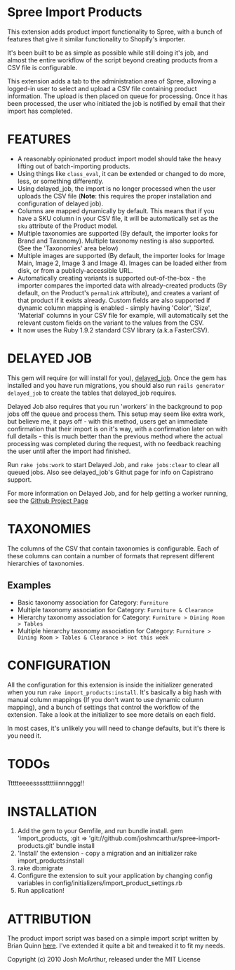 Spree Import Products
==============

This extension adds product import functionality to Spree, with a bunch of features that give it similar functionality to Shopify's importer.

It's been built to be as simple as possible while still doing it's job, and almost the entire workflow of the script beyond creating products from a CSV file is configurable.

This extension adds a tab to the administration area of Spree, allowing a logged-in user to select and upload a CSV file containing product information. The upload is then placed on queue for processing. Once it has been processed, the user who initiated the job is notified by email that their import has completed.


FEATURES
==============

* A reasonably opinionated product import model should take the heavy lifting out of batch-importing products.
* Using things like `class_eval`, it can be extended or changed to do more, less, or something differently.
* Using delayed_job, the import is no longer processed when the user uploads the CSV file (**Note**: this requires the proper installation and configuration of delayed job). 
* Columns are mapped dynamically by default. This means that if you have a SKU column in your CSV file, it will be automatically set as the `sku` attribute of the Product model.
* Multiple taxonomies are supported (By default, the importer looks for Brand and Taxonomy). Multiple taxonomy nesting is also supported. (See the 'Taxonomies' area below)
* Multiple images are supported (By default, the importer looks for Image Main, Image 2, Image 3 and Image 4). Images can be loaded either from disk, or from a publicly-accessible URL.
* Automatically creating variants is supported out-of-the-box - the importer compares the imported data with already-created products (By default, on the Product's `permalink` attribute), and creates a variant of that product if it exists already. Custom fields are also supported if dynamic column mapping is enabled - simply having 'Color', 'Size', 'Material' columns in your CSV file for example, will automatically set the relevant custom fields on the variant to the values from the CSV.
* It now uses the Ruby 1.9.2 standard CSV library (a.k.a FasterCSV).


DELAYED JOB
==============
This gem will require (or will install for you), [delayed_job](https://www.github.com/tobi/delayed_job).
Once the gem has installed and you have run migrations, you should also run `rails generator delayed_job` to create the tables that delayed_job requires.

Delayed Job also requires that you run 'workers' in the background to pop jobs off the queue and process them.
This setup may seem like extra work, but believe me, it pays off - with this method, users get an immediate confirmation that their import is on it's way, with a confirmation later on with full details - this is much better than the previous method where the actual processing was completed during the request, with no feedback reaching the user until after the import had finished.

Run `rake jobs:work` to start Delayed Job, and `rake jobs:clear` to clear all queued jobs. Also see delayed_job's Githut page for info on Capistrano support.

For more information on Delayed Job, and for help getting a worker running, see the [Github Project Page](https://www.github.com/tobi/delayed_job)

TAXONOMIES
==========

The columns of the CSV that contain taxonomies is configurable. Each of these columns can contain a number of formats that represent different hierarchies of taxonomies.

Examples
--------
* Basic taxonomy association for Category: `Furniture`
* Multiple taxonomy association for Category: `Furniture & Clearance`
* Hierarchy taxonomy association for Category: `Furniture > Dining Room > Tables`
* Multiple hierarchy taxonomy association for Category: `Furniture > Dining Room > Tables & Clearance > Hot this week`

CONFIGURATION
=============

All the configuration for this extension is inside the initializer generated when you run `rake import_products:install`. It's basically a big hash with manual column mappings (If you don't want to use dynamic column mapping), and a bunch of settings that control the workflow of the extension. Take a look at the initializer to see more details on each field.

In most cases, it's unlikely you will need to change defaults, but it's there is you need it.


TODOs
==============
Ttttteeeessssttttiiinnnggg!!

INSTALLATION
==============
1. Add the gem to your Gemfile, and run bundle install.
    gem 'import_products, :git => 'git://github.com/joshmcarthur/spree-import-products.git'
    bundle install
2. 'Install' the extension - copy a migration and an initializer
    rake import_products:install
3. rake db:migrate
4. Configure the extension to suit your application by changing config variables in config/initializers/import_product_settings.rb
5. Run application!

ATTRIBUTION
==============
The product import script was based on a simple import script written by Brian Quinn [here](https://gist.github.com/31710). I've extended it quite a bit and tweaked it to fit my needs.

Copyright (c) 2010 Josh McArthur, released under the MIT License
